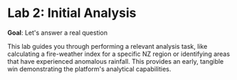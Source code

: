 # Lab 2: Initial Analysis

**Goal**: Let's answer a real question

This lab guides you through performing a relevant analysis task, like calculating a fire-weather index for a specific NZ region or identifying areas that have experienced anomalous rainfall. This provides an early, tangible win demonstrating the platform's analytical capabilities.